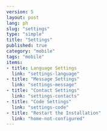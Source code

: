 ```yaml
---
version: 5
layout: post
lang: ph
slug: "settings"
type: "simple"
title: "Settings"
published: true
category: "mobile"
tags: "mobile"
items:
- title: Language Settings
  link: "settings-language"
- title: "Message Settings"
  link: "settings-message"
- title: "Contact Settings"
  link: "settings-contacts"
- title: "Code Settings"
  link: "settings-code"
- title: "Restart the Installation"
  link: "home-not-configured"
---
```

